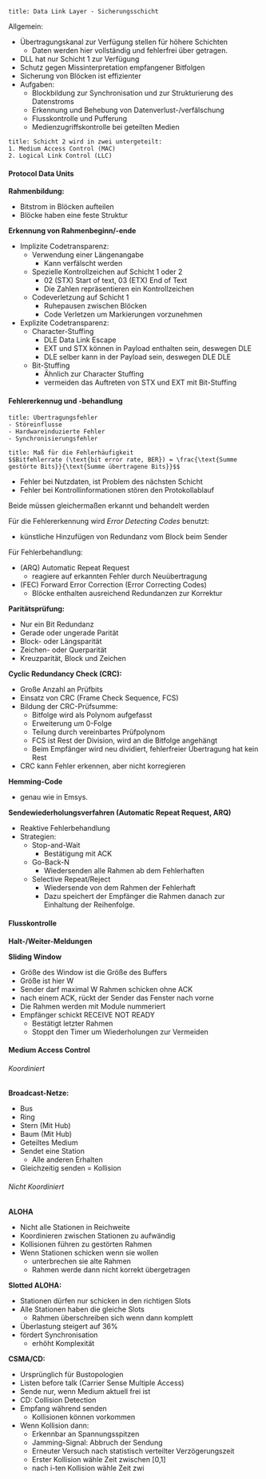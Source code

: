 ```ad-abstract
title: Data Link Layer - Sicherungsschicht
```

Allgemein:
- Übertragungskanal zur Verfügung stellen für höhere Schichten
	- Daten werden hier vollständig und fehlerfrei über getragen.
- DLL hat nur Schicht 1 zur Verfügung
- Schutz gegen Missinterpretation empfangener Bitfolgen
- Sicherung von Blöcken ist effizienter
- Aufgaben:
	- Blockbildung zur Synchronisation und zur Strukturierung des Datenstroms
	- Erkennung und Behebung von Datenverlust-/verfälschung
	- Flusskontrolle und Pufferung
	- Medienzugriffskontrolle bei geteilten Medien

```ad-abstract
title: Schicht 2 wird in zwei untergeteilt:
1. Medium Access Control (MAC)
2. Logical Link Control (LLC)
```

#### Protocol Data Units

**Rahmenbildung:**
- Bitstrom in Blöcken aufteilen
- Blöcke haben eine feste Struktur

**Erkennung von Rahmenbeginn/-ende**
- Implizite Codetransparenz:
	- Verwendung einer Längenangabe
		- Kann verfälscht werden
	- Spezielle Kontrollzeichen auf Schicht 1 oder 2
		- 02 (STX) Start of text, 03 (ETX) End of Text
		- Die Zahlen repräsentieren ein Kontrollzeichen
	- Codeverletzung auf Schicht 1
		- Ruhepausen zwischen Blöcken
		- Code Verletzen um Markierungen vorzunehmen
- Explizite Codetransparenz:
	- Character-Stuffing
		- DLE Data Link Escape
		- EXT und STX können in Payload enthalten sein, deswegen DLE
		- DLE selber kann in der Payload sein, deswegen DLE DLE
	- Bit-Stuffing
		- Ähnlich zur Character Stuffing
		- vermeiden das Auftreten von STX und EXT mit Bit-Stuffing

#### Fehlererkennug und -behandlung

```ad-note
title: Übertragungsfehler
- Störeinflusse
- Hardwareinduzierte Fehler
- Synchronisierungsfehler
```

```ad-info
title: Maß für die Fehlerhäufigkeit
$$Bitfehlerrate (\text{bit error rate, BER}) = \frac{\text{Summe gestörte Bits}}{\text{Summe übertragene Bits}}$$
```

- Fehler bei Nutzdaten, ist Problem des nächsten Schicht
- Fehler bei Kontrollinformationen stören den Protokollablauf

Beide müssen gleichermaßen erkannt und behandelt werden

Für die Fehlererkennung wird *Error Detecting Codes* benutzt:
- künstliche Hinzufügen von Redundanz vom Block beim Sender

Für Fehlerbehandlung:
- (ARQ) Automatic Repeat Request
	- reagiere auf erkannten Fehler durch Neuübertragung
- (FEC) Forward Error Correction (Error Correcting Codes)
	- Blöcke enthalten ausreichend Redundanzen zur Korrektur

**Paritätsprüfung:**
- Nur ein Bit Redundanz
- Gerade oder ungerade Parität
- Block- oder Längsparität
- Zeichen- oder Querparität
- Kreuzparität, Block und Zeichen

**Cyclic Redundancy Check (CRC):**
- Große Anzahl an Prüfbits
- Einsatz von CRC (Frame Check Sequence, FCS)
- Bildung der CRC-Prüfsumme:
	- Bitfolge wird als Polynom aufgefasst
	- Erweiterung um 0-Folge
	- Teilung durch vereinbartes Prüfpolynom
	- FCS ist Rest der Division, wird an die Bitfolge angehängt
	- Beim Empfänger wird neu dividiert, fehlerfreier Übertragung hat kein Rest
- CRC kann Fehler erkennen, aber nicht korregieren

**Hemming-Code**
- genau wie in Emsys.

**Sendewiederholungsverfahren (Automatic Repeat Request, ARQ)**
- Reaktive Fehlerbehandlung 
- Strategien:
	- Stop-and-Wait
		- Bestätigung mit ACK
	- Go-Back-N
		- Wiedersenden alle Rahmen ab dem Fehlerhaften
	- Selective Repeat/Reject
		- Wiedersende von dem Rahmen der Fehlerhaft
		- Dazu speichert der Empfänger die Rahmen danach zur Einhaltung der Reihenfolge.

#### Flusskontrolle

**Halt-/Weiter-Meldungen**

**Sliding Window**
- Größe des Window ist die Größe des Buffers
- Größe ist hier W
- Sender darf maximal W Rahmen schicken ohne ACK
- nach einem ACK, rückt der Sender das Fenster nach vorne
- Die Rahmen werden mit Module nummeriert 
- Empfänger schickt RECEIVE NOT READY
	- Bestätigt letzter Rahmen
	- Stoppt den Timer um Wiederholungen zur Vermeiden

#### Medium Access Control

###### Koordiniert

**Broadcast-Netze:**
- Bus
- Ring
- Stern (Mit Hub)
- Baum (Mit Hub)
- Geteiltes Medium
- Sendet eine Station
	- Alle anderen Erhalten
- Gleichzeitig senden = Kollision

###### Nicht Koordiniert

**ALOHA**
- Nicht alle Stationen in Reichweite
- Koordinieren zwischen Stationen zu aufwändig
- Kollisionen führen zu gestörten Rahmen
- Wenn Stationen schicken wenn sie wollen
	- unterbrechen sie alte Rahmen
	- Rahmen werde dann nicht korrekt übergetragen

**Slotted ALOHA:**
- Stationen dürfen nur schicken in den richtigen Slots
- Alle Stationen haben die gleiche Slots
	- Rahmen überschreiben sich wenn dann komplett
- Überlastung steigert auf 36%
- fördert Synchronisation
	- erhöht Komplexität

**CSMA/CD:**
- Ursprünglich für Bustopologien
- Listen before talk (Carrier Sense Multiple Access)
- Sende nur, wenn Medium aktuell frei ist
- CD: Collision Detection
- Empfang während senden
	- Kollisionen können vorkommen
- Wenn Kollision dann:
	- Erkennbar an Spannungsspitzen
	- Jamming-Signal: Abbruch der Sendung
	- Erneuter Versuch nach statistisch verteilter Verzögerungszeit
	- Erster Kollision wähle Zeit zwischen [0,1]
	- nach i-ten Kollision wähle Zeit zwi